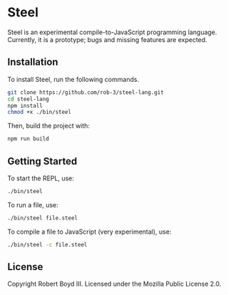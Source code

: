 # Steel

Steel is an experimental compile-to-JavaScript programming language. Currently,
it is a prototype; bugs and missing features are expected.

## Installation

To install Steel, run the following commands.

```bash
git clone https://github.com/rob-3/steel-lang.git
cd steel-lang
npm install
chmod +x ./bin/steel
```

Then, build the project with:

```bash
npm run build
```

## Getting Started

To start the REPL, use:

```bash
./bin/steel
```

To run a file, use:

```bash
./bin/steel file.steel
```

To compile a file to JavaScript (very experimental), use:

```bash
./bin/steel -c file.steel
```

## License

Copyright Robert Boyd III. Licensed under the Mozilla Public License 2.0.
